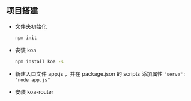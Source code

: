 ## 项目搭建

* 文件夹初始化

    ``` cmd
    npm init
    ```

* 安装 koa

    ``` cmd
    npm install koa -s
    ```

* 新建入口文件 app.js ，并在 package.json 的 scripts 添加属性 `"serve": "node app.js"`

* 安装 koa-router